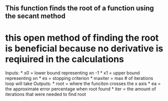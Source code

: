 ## This function finds the root of a function using the secant method
# this open method of finding the root is beneficial because no derivative is reqiuired in the calculations
Inputs: 
    *  x0 = lower bound representing xn -1 
    *  x1 = upper bound representing xn 
    *  es = stopping criterion
    *  maxiter = max # of iterations loop will take 
 Outputs:
    *  root = where the funciton crosses the x axis 
    *  ea = the approximate error percentage when root found
    *  iter = the amount of iterations that were needed to find root 
 
